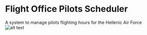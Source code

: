 # Flight Office Pilots Scheduler
 A system to manage pilots flighting hours for the Hellenic Air Force
 ![alt text](https://en.wikipedia.org/wiki/Hellenic_Air_Force#/media/File:Seal_of_the_Hellenic_Air_Force.svg)
